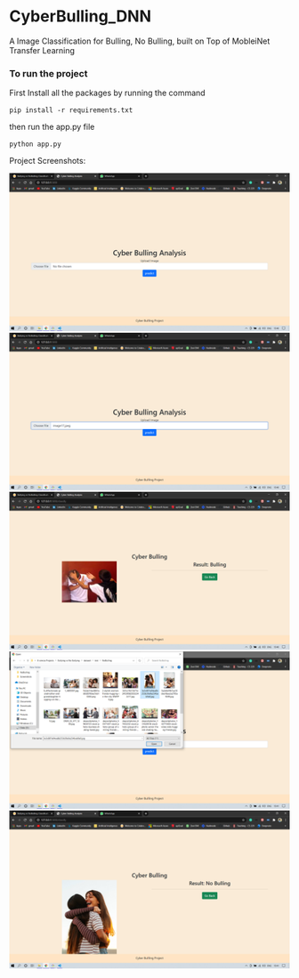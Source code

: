 # CyberBulling_DNN
A Image Classification for Bulling, No Bulling, built on Top of MobleiNet Transfer Learning

### To run the project 

First Install all the packages by running the command
```
pip install -r requirements.txt
```

then run the app.py file

```
python app.py
```


Project Screenshots:

![SS](https://github.com/connectaman/CyberBulling_DNN/blob/main/Screenshots/Screenshot%20(11).png)
![SS](https://github.com/connectaman/CyberBulling_DNN/blob/main/Screenshots/Screenshot%20(12).png)
![SS](https://github.com/connectaman/CyberBulling_DNN/blob/main/Screenshots/Screenshot%20(13).png)
![SS](https://github.com/connectaman/CyberBulling_DNN/blob/main/Screenshots/Screenshot%20(14).png)
![SS](https://github.com/connectaman/CyberBulling_DNN/blob/main/Screenshots/Screenshot%20(15).png)

